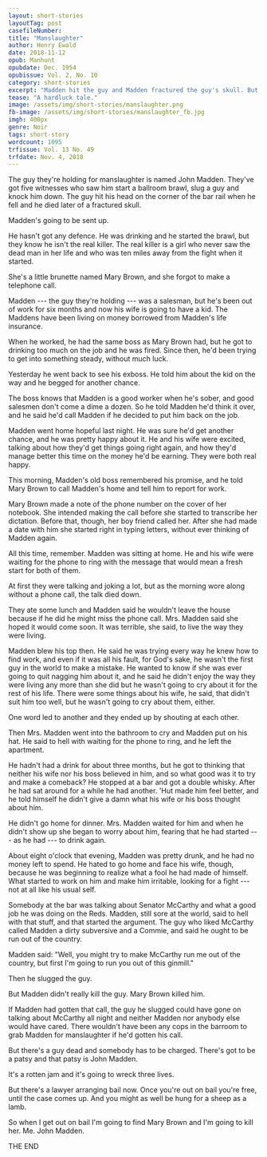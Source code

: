 ```yaml
---
layout: short-stories
layoutTag: post
casefileNumber: 
title: "Manslaughter"
author: Henry Ewald
date: 2018-11-12
opub: Manhunt
opubdate: Dec. 1954
opubissue: Vol. 2, No. 10
category: short-stories
excerpt: "Madden hit the guy and Madden fractured the guy's skull. But it really wasn't Madden who killed him ..."
tease: "A hardluck tale."
image: /assets/img/short-stories/manslaughter.png
fb-image: /assets/img/short-stories/manslaughter_fb.jpg
imgh: 400px
genre: Noir 
tags: short-story
wordcount: 1095 
trfissue: Vol. 13 No. 49
trfdate: Nov. 4, 2018
---
```


The guy they're holding for manslaughter is named John Madden. They've got five witnesses who saw him start a ballroom brawl, slug a guy and knock him down. The guy hit his head on the corner of the bar rail when he fell and he died later of a fractured skull.

Madden's going to be sent up.

He hasn't got any defence. He was drinking and he started the brawl, but they know he isn't the real killer. The real killer is a girl who never saw the dead man in her life and who was ten miles away from the fight when it started.

She's a little brunette named Mary Brown, and she forgot to make a telephone call.

Madden --- the guy they're holding --- was a salesman, but he's been out of work for six months and now his wife is going to have a kid. The Maddens have been living on money borrowed from Madden's life insurance.

When he worked, he had the same boss as Mary Brown had, but he got to drinking too much on the job and he was fired. Since then, he'd been trying to get into something steady, without much luck.

Yesterday he went back to see his exboss. He told him about the kid on the way and he begged for another chance.

The boss knows that Madden is a good worker when he's sober, and good salesmen don't come a dime a dozen. So he told Madden he'd think it over, and he said he'd call Madden if he decided to put him back on the job.

Madden went home hopeful last night. He was sure he'd get another chance, and he was pretty happy about it. He and his wife were excited, talking about how they'd get things going right again, and how they'd manage better this time on the money he'd be earning. They were both real happy.

This morning, Madden's old boss remembered his promise, and he told Mary Brown to call Madden's home and tell him to report for work.

Mary Brown made a note of the phone number on the cover of her notebook. She intended making the call before she started to transcribe her dictation. Before that, though, her boy friend called her. After she had made a date with him she started right in typing letters, without ever thinking of Madden again.

All this time, remember. Madden was sitting at home. He and his wife were waiting for the phone to ring with the message that would mean a fresh start for both of them.

At first they were talking and joking a lot, but as the morning wore along without a phone call, the talk died down.

They ate some lunch and Madden said he wouldn't leave the house because if he did he might miss the phone call. Mrs. Madden said she hoped it would come soon. It was terrible, she said, to live the way they were living.

Madden blew his top then. He said he was trying every way he knew how to find work, and even if it was all his fault, for God's sake, he wasn't the first guy in the world to make a mistake. He wanted to know if she was ever going to quit nagging him about it, and he said he didn't enjoy the way they were living any more than she did but he wasn't going to cry about it for the rest of his life. There were some things about his wife, he said, that didn't suit him too well, but he wasn't going to cry about them, either.

One word led to another and they ended up by shouting at each other.

Then Mrs. Madden went into the bathroom to cry and Madden put on his hat. He said to hell with waiting for the phone to ring, and he left the apartment.

He hadn't had a drink for about three months, but he got to thinking that neither his wife nor his boss believed in him, and so what good was it to try and make a comeback? He stopped at a bar and got a double whisky. After he had sat around for a while he had another. 'Hut made him feel better, and he told himself he didn't give a damn what his wife or his boss thought about him.

He didn't go home for dinner. Mrs. Madden waited for him and when he didn't show up she began to worry about him, fearing that he had started --- as he had --- to drink again.

About eight o'clock that evening, Madden was pretty drunk, and he had no money left to spend. He hated to go home and face his wife, though, because he was beginning to realize what a fool he had made of himself. What started to work on him and make him irritable, looking for a fight --- not at all like his usual self.

Somebody at the bar was talking about Senator McCarthy and what a good job he was doing on the Reds. Madden, still sore at the world, said to hell with that stuff, and that started the argument. The guy who liked McCarthy called Madden a dirty subversive and a Commie, and said he ought to be run out of the country.

Madden said: "Well, you might try to make McCarthy run me out of the country, but first I'm going to run you out of this ginmill."

Then he slugged the guy.

But Madden didn't really kill the guy. Mary Brown killed him.

If Madden had gotten that call, the guy he slugged could have gone on talking about McCarthy all night and neither Madden nor anybody else would have cared. There wouldn't have been any cops in the barroom to grab Madden for manslaughter if he'd gotten his call.

But there's a guy dead and somebody has to be charged. There's got to be a patsy and that patsy is John Madden.

It's a rotten jam and it's going to wreck three lives.

But there's a lawyer arranging bail now. Once you're out on bail you're free, until the case comes up. And you might as well be hung for a sheep as a lamb.

So when I get out on bail I'm going to find Mary Brown and I'm going to kill her. Me. John Madden.

<p id="theend">THE END</p>
